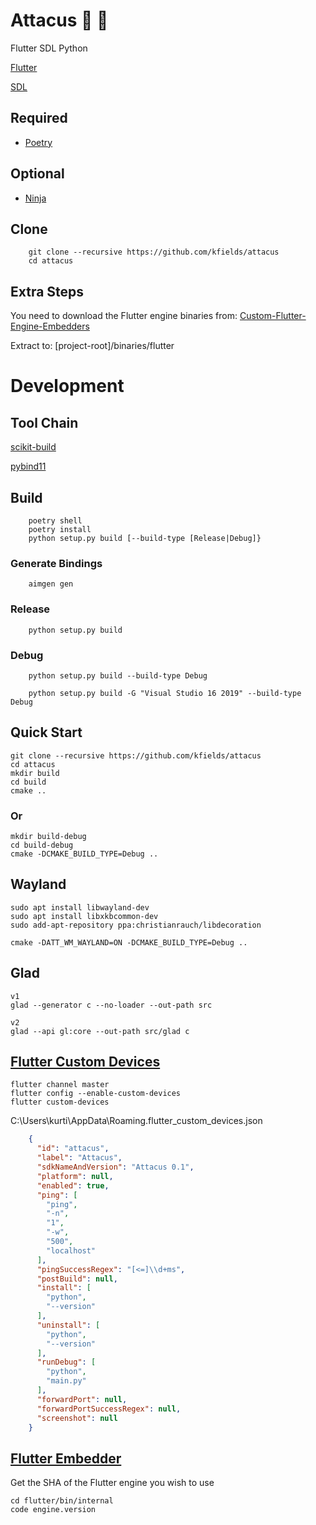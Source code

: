 # Attacus :butterfly: :snake:

Flutter SDL Python

[Flutter](https://flutter.dev/)

[SDL](https://github.com/libsdl-org/SDL)

## Required

* [Poetry](https://python-poetry.org/)

## Optional

* [Ninja](https://ninja-build.org/)

## Clone

        git clone --recursive https://github.com/kfields/attacus
        cd attacus

## Extra Steps

You need to download the Flutter engine binaries from: [Custom-Flutter-Engine-Embedders](https://github.com/flutter/flutter/wiki/Custom-Flutter-Engine-Embedders)

Extract to: [project-root]/binaries/flutter

# Development

## Tool Chain

[scikit-build](https://github.com/scikit-build/scikit-build)

[pybind11](https://github.com/pybind/pybind11)

## Build

        poetry shell
        poetry install
        python setup.py build [--build-type [Release|Debug]}

### Generate Bindings

        aimgen gen

### Release

        python setup.py build

### Debug

        python setup.py build --build-type Debug

        python setup.py build -G "Visual Studio 16 2019" --build-type Debug

## Quick Start

    git clone --recursive https://github.com/kfields/attacus
    cd attacus
    mkdir build
    cd build
    cmake ..

### Or

    mkdir build-debug
    cd build-debug
    cmake -DCMAKE_BUILD_TYPE=Debug ..

## Wayland

    sudo apt install libwayland-dev
    sudo apt install libxkbcommon-dev
    sudo add-apt-repository ppa:christianrauch/libdecoration

    cmake -DATT_WM_WAYLAND=ON -DCMAKE_BUILD_TYPE=Debug ..

## Glad
    v1
    glad --generator c --no-loader --out-path src
    
    v2
    glad --api gl:core --out-path src/glad c


## [Flutter Custom Devices](https://github.com/flutter/flutter/wiki/Using-custom-embedders-with-the-Flutter-CLI)
```
flutter channel master
flutter config --enable-custom-devices
flutter custom-devices
```
C:\Users\kurti\AppData\Roaming\.flutter_custom_devices.json

``` json
    {
      "id": "attacus",
      "label": "Attacus",
      "sdkNameAndVersion": "Attacus 0.1",
      "platform": null,
      "enabled": true,
      "ping": [
        "ping",
        "-n",
        "1",
        "-w",
        "500",
        "localhost"
      ],
      "pingSuccessRegex": "[<=]\\d+ms",
      "postBuild": null,
      "install": [
        "python",
        "--version"
      ],
      "uninstall": [
        "python",
        "--version"
      ],
      "runDebug": [
        "python",
        "main.py"
      ],
      "forwardPort": null,
      "forwardPortSuccessRegex": null,
      "screenshot": null
    }
```

## [Flutter Embedder](https://github.com/flutter/flutter/wiki/Custom-Flutter-Engine-Embedders)
Get the SHA of the Flutter engine you wish to use
```
cd flutter/bin/internal
code engine.version
```